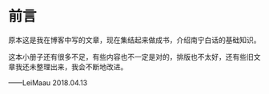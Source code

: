 # 前言

原本这是我在博客中写的文章，现在集结起来做成书，介绍南宁白话的基础知识。

这本小册子还有很多不足，有些内容也不一定是对的，排版也不太好，还有些旧文章我还未整理出来，我会不断地改进。

——LeiMaau 2018.04.13

